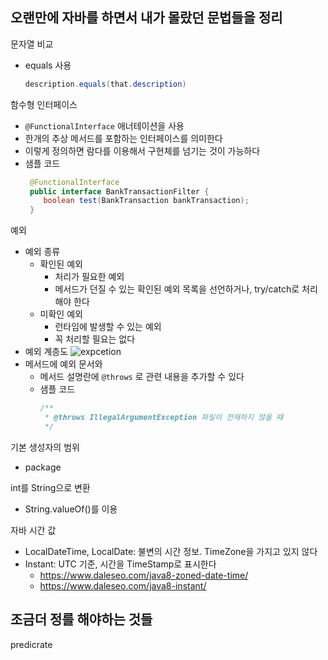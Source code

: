 ## 오랜만에 자바를 하면서 내가 몰랐던 문법들을 정리
문자열 비교
- equals 사용
   ~~~java
   description.equals(that.description)
   ~~~

함수형 인터페이스
- `@FunctionalInterface` 애너테이션을 사용
- 한개의 추상 메서드를 포함하는 인터페이스를 의미한다
- 이렇게 정의하면 람다를 이용해서 구현체를 넘기는 것이 가능하다
- 샘플 코드
   ~~~java
    @FunctionalInterface
    public interface BankTransactionFilter {
       boolean test(BankTransaction bankTransaction);
    }
   ~~~

예외
- 예외 종류
   - 확인된 예외
      - 처리가 필요한 예외
      - 메서드가 던질 수 있는 확인된 예외 목록을 선언하거나, try/catch로 처리해야 한다
   - 미확인 예외
      - 런타임에 발생할 수 있는 예외
      - 꼭 처리할 필요는 없다
- 예외 계층도
   ![expcetion](/image/exception.jpg)
- 메서드에 예외 문서와
   - 메서드 설명란에 `@throws` 로 관련 내용을 추가할 수 있다
   - 샘플 코드
      ~~~java
      /**
       * @throws IllegalArgumentException 파일이 전재하지 않을 때
       */
      ~~~

기본 생성자의 범위
- package

int를 String으로 변환
- String.valueOf()를 이용

자바 시간 값
- LocalDateTime, LocalDate: 불변의 시간 정보. TimeZone을 가지고 있지 않다
- Instant: UTC 기준, 시간을 TimeStamp로 표시한다
   - https://www.daleseo.com/java8-zoned-date-time/
   - https://www.daleseo.com/java8-instant/


## 조금더 정를 해야하는 것들
predicrate

